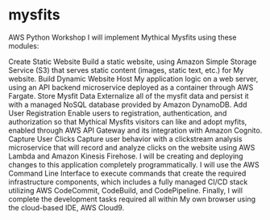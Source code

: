# mysfits
AWS Python Workshop
I will implement Mythical Mysfits using these modules:

Create Static Website Build a static website, using Amazon Simple Storage Service (S3) that serves static content (images, static text, etc.) for My website.
Build Dynamic Website Host My application logic on a web server, using an API backend microservice deployed as a container through AWS Fargate.
Store Mysfit Data Externalize all of the mysfit data and persist it with a managed NoSQL database provided by Amazon DynamoDB.
Add User Registration Enable users to registration, authentication, and authorization so that Mythical Mysfits visitors can like and adopt myfits, enabled through AWS API Gateway and its integration with Amazon Cognito.
Capture User Clicks Capture user behavior with a clickstream analysis microservice that will record and analyze clicks on the website using AWS Lambda and Amazon Kinesis Firehose. 
I will be creating and deploying changes to this application completely programmatically. I will use the AWS Command Line Interface to execute commands that create the required infrastructure components, which includes a fully managed CI/CD stack utilizing AWS CodeCommit, CodeBuild, and CodePipeline. Finally, I will complete the development tasks required all within My own browser using the cloud-based IDE, AWS Cloud9.

